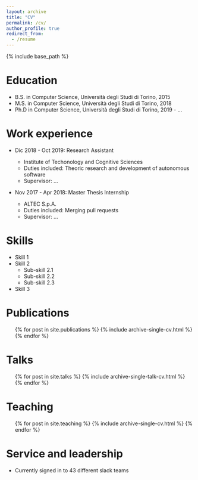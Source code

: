 ```yaml
---
layout: archive
title: "CV"
permalink: /cv/
author_profile: true
redirect_from:
  - /resume
---
```


{% include base_path %}

Education
======
* B.S. in Computer Science, Università degli Studi di Torino, 2015
* M.S. in Computer Science, Università degli Studi di Torino, 2018
* Ph.D in Computer Science, Università degli Studi di Torino, 2019 - ...

Work experience
======
* Dic 2018 - Oct 2019: Research Assistant
  * Institute of Techonology and Cognitive Sciences
  * Duties included: Theoric research and development of autonomous software
  * Supervisor: ...

* Nov 2017 - Apr 2018: Master Thesis Internship
  * ALTEC S.p.A.
  * Duties included: Merging pull requests
  * Supervisor: ...
  
Skills
======
* Skill 1
* Skill 2
  * Sub-skill 2.1
  * Sub-skill 2.2
  * Sub-skill 2.3
* Skill 3

Publications
======
  <ul>{% for post in site.publications %}
    {% include archive-single-cv.html %}
  {% endfor %}</ul>
  
Talks
======
  <ul>{% for post in site.talks %}
    {% include archive-single-talk-cv.html %}
  {% endfor %}</ul>
  
Teaching
======
  <ul>{% for post in site.teaching %}
    {% include archive-single-cv.html %}
  {% endfor %}</ul>
  
Service and leadership
======
* Currently signed in to 43 different slack teams
